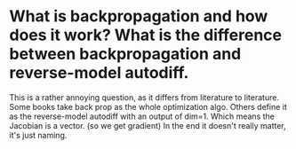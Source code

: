 # What is backpropagation and how does it work? What is the difference between backpropagation and reverse-model autodiff.

This is a rather annoying question, as it differs from literature to literature. Some books take back prop as the whole optimization algo. Others define it as the reverse-model autodiff with an output of dim=1. Which means the Jacobian is a vector. (so we get gradient) In the end it doesn't really matter, it's just naming.
